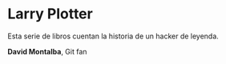 # Larry Plotter

Esta serie de libros cuentan la historia de un hacker de leyenda.

**David Montalba**, Git fan
